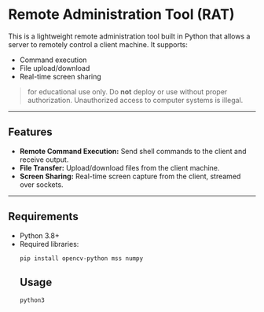 # Remote Administration Tool (RAT)

This is a lightweight remote administration tool built in Python that allows a server to remotely control a client machine. It supports:

- Command execution
- File upload/download
- Real-time screen sharing

> for educational use only. Do **not** deploy or use without proper authorization. Unauthorized access to computer systems is illegal.

---

## Features

- **Remote Command Execution:** Send shell commands to the client and receive output.
- **File Transfer:** Upload/download files from the client machine.
- **Screen Sharing:** Real-time screen capture from the client, streamed over sockets.

---

## Requirements

- Python 3.8+
- Required libraries:
  ```
  pip install opencv-python mss numpy
  ```
  ## Usage
  ```
  python3

